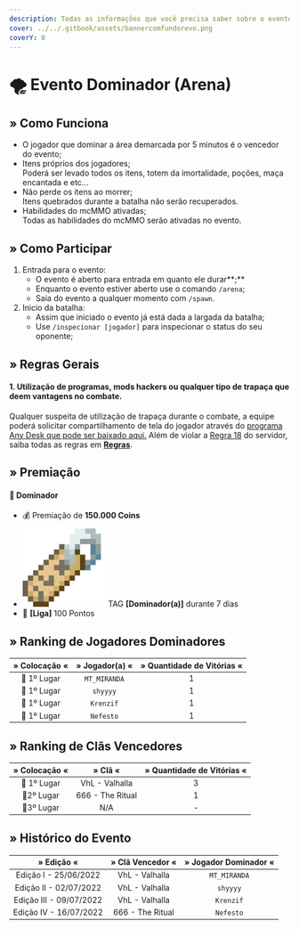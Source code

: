 ```yaml
---
description: Todas as informações que você precisa saber sobre o evento semanal Dominador.
cover: ../../.gitbook/assets/bannercomfundorevo.png
coverY: 0
---
```


# 🌪 Evento Dominador (Arena)

## » Como Funciona

* O jogador que dominar a área demarcada por 5 minutos é o vencedor do evento;
* Itens próprios dos jogadores;\
  Poderá ser levado todos os itens, totem da imortalidade, poções, maça encantada e etc...
* Não perde os itens ao morrer;\
  Itens quebrados durante a batalha não serão recuperados.
* Habilidades do mcMMO ativadas;\
  Todas as habilidades do mcMMO serão ativadas no evento.

## » Como Participar

1. Entrada para o evento:
   * O evento é aberto para entrada em quanto ele durar**;**
   * Enquanto o evento estiver aberto use o comando `/arena`;
   * Saia do evento a qualquer momento com `/spawn`.
2. Inicio da batalha:
   * Assim que iniciado o evento já está dada a largada da batalha;
   * Use `/inspecionar [jogador]` para inspecionar o status do seu oponente;

## » Regras Gerais

#### **1. Utilização de programas, mods hackers ou qualquer tipo de trapaça que deem vantagens no combate.**

Qualquer suspeita de utilização de trapaça durante o combate, a equipe poderá solicitar compartilhamento de tela do jogador através do [programa Any Desk que pode ser baixado aqui.](https://anydesk.com/pt/downloads) Além de violar a [Regra 18](https://wiki.rederevo.com/regras/jogabilidade#01-7) do servidor, saiba todas as regras em [**Regras**](../../regras/).

## » Premiação

#### 🥇 **Dominador**

* 💰 Premiação de **150.000 Coins**
* <img src="../../.gitbook/assets/image (14) (1).png" alt="" data-size="line"> TAG **\[Dominador(a)]** durante 7 dias
* 💎 **\[Liga]** 100 Pontos

## » Ranking de Jogadores Dominadores

| » Colocação « | » Jogador(a) « | » Quantidade de Vitórias « |
| :-----------: | :------------: | :------------------------: |
|  🥇 1º Lugar  |  `MT_MIRANDA`  |              1             |
|  🥇 1º Lugar  |    `shyyyy`    |              1             |
|  🥇 1º Lugar  |    `Krenzif`   |              1             |
|  🥇 1º Lugar  |    `Nefesto`   |              1             |

## » Ranking de Clãs Vencedores

| » Colocação « |      » Clã «     | » Quantidade de Vitórias « |
| :-----------: | :--------------: | :------------------------: |
|  🥇 1º Lugar  |  VhL - Valhalla  |              3             |
|   🥈2º Lugar  | 666 - The Ritual |              1             |
|   🥉3º Lugar  |        N/A       |              -             |

## » Histórico do Evento

|        » Edição «       | » Clã Vencedor « | » Jogador Dominador « |
| :---------------------: | :--------------: | :-------------------: |
|  Edição I - 25/06/2022  |  VhL - Valhalla  |      `MT_MIRANDA`     |
|  Edição II - 02/07/2022 |  VhL - Valhalla  |        `shyyyy`       |
| Edição III - 09/07/2022 |  VhL - Valhalla  |       `Krenzif`       |
|  Edição IV - 16/07/2022 | 666 - The Ritual |       `Nefesto`       |

